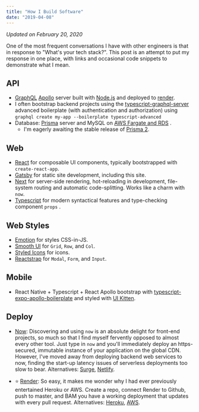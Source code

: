 ```yaml
---
title: "How I Build Software"
date: "2019-04-08"
---
```


_Updated on February 20, 2020_

One of the most frequent conversations I have with other engineers is that in response to "What's your tech stack?". This post is an attempt to put my response in one place, with links and occasional code snippets to demonstrate what I mean.

## API

- [GraphQL](https://graphql.org) [Apollo](https://www.apollographql.com) server built with [Node.js](https://nodejs.org) and deployed to [render](https://render.com).
- I often bootstrap backend projects using the [typescript-graphql-server](https://github.com/graphql-boilerplates/typescript-graphql-server) advanced boilerplate (with authentication and authorization) using `graphql create my-app --boilerplate typescript-advanced`
- Database: [Prisma](https://prisma.io) server and MySQL on [AWS Fargate and RDS](https://www.prisma.io/tutorials/deploy-prisma-to-aws-fargate-ct14) .
  - I'm eagerly awaiting the stable release of [Prisma 2](https://isprisma2ready.com).

## Web

- [React](https://reactjs.org) for composable UI components, typically bootstrapped with `create-react-app`.
- [Gatsby](https://gatsbyjs.org) for static site development, including this site.
- [Next](https://nextjs.org) for server-side rendering, hot-reloading in development, file-system routing and automatic code-splitting. Works like a charm with `now`.
- [Typescript](https://www.typescriptlang.org/) for modern syntactical features and type-checking component `props` .

## Web Styles

- [Emotion](https://emotion.sh/) for styles CSS-in-JS.
- [Smooth UI](https://smooth-ui.smooth-code.com/) for `Grid`, `Row`, and `Col`.
- [Styled Icons](https://styled-icons.js.org/) for icons.
- [Reactstrap](https://reactstrap.github.io/) for `Modal`, `Form`, and `Input`.

## Mobile

- React Native + Typescript + React Apollo bootstrap with [typescript-expo-apollo-boilerplate](https://github.com/dai-shi/typescript-expo-apollo-boilerplate) and styled with [UI Kitten](https://github.com/akveo/react-native-ui-kitten).

## Deploy

- [Now](https://zeit.co/now): Discovering and using `now` is an absolute delight for front-end projects, so much so that I find myself fervently opposed to almost every other tool. Just type in `now` and you'll immediately deploy an https-secured, immutable instance of your application on the global CDN. However, I've moved away from deploying backend web services to now, finding the start-up latency issues of serverless deployments too slow to bear.
  Alternatives: [Surge](https://surge.sh/), [Netlify](https://www.netlify.com/).

- ⭐️ [Render](https://render.com): So easy, it makes me wonder why I had ever previously entertained Heroku or AWS. Create a repo, connect Render to Github, push to master, and BAM you have a working deployment that updates with every pull request. Alternatives: [Heroku](https://dashboard.heroku.com/), [AWS](https://aws.amazon.com/).
